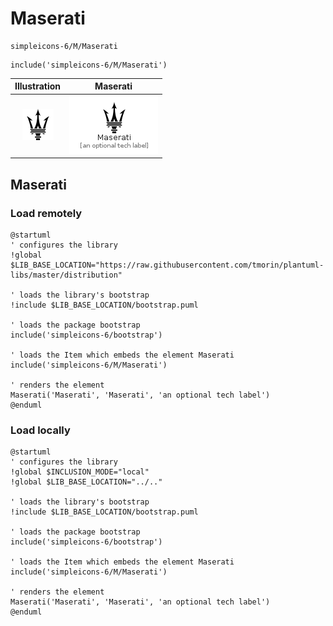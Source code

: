 # Maserati


```text
simpleicons-6/M/Maserati
```

```text
include('simpleicons-6/M/Maserati')
```



| Illustration | Maserati |
| :---: | :---: |
| ![illustration for Illustration](../../simpleicons-6/M/Maserati.png) | ![illustration for Maserati](../../simpleicons-6/M/Maserati.Local.png) |




## Maserati

### Load remotely
```plantuml
@startuml
' configures the library
!global $LIB_BASE_LOCATION="https://raw.githubusercontent.com/tmorin/plantuml-libs/master/distribution"

' loads the library's bootstrap
!include $LIB_BASE_LOCATION/bootstrap.puml

' loads the package bootstrap
include('simpleicons-6/bootstrap')

' loads the Item which embeds the element Maserati
include('simpleicons-6/M/Maserati')

' renders the element
Maserati('Maserati', 'Maserati', 'an optional tech label')
@enduml
```

### Load locally
```plantuml
@startuml
' configures the library
!global $INCLUSION_MODE="local"
!global $LIB_BASE_LOCATION="../.."

' loads the library's bootstrap
!include $LIB_BASE_LOCATION/bootstrap.puml

' loads the package bootstrap
include('simpleicons-6/bootstrap')

' loads the Item which embeds the element Maserati
include('simpleicons-6/M/Maserati')

' renders the element
Maserati('Maserati', 'Maserati', 'an optional tech label')
@enduml
```

